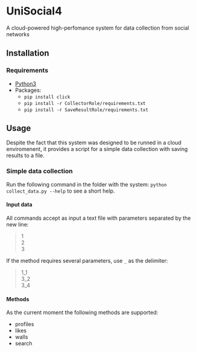 # UniSocial4
A cloud-powered high-perfomance system for data collection from social networks

## Installation
### Requirements
* [Python3](https://www.python.org/)
* Packages:
  * `pip install click`
  * `pip install -r CollectorRole/requirements.txt`
  * `pip install -r SaveResultRole/requirements.txt`

## Usage
Despite the fact that this system was designed to be runned in a cloud enviromenent, it provides a script for a simple data collection with saving results to a file.

### Simple data collection
Run the following command in the folder with the system: `python collect_data.py --help` to see a short help.

#### Input data
All commands accept as input a text file with parameters separated by the new line:

>1  
>2  
>3  

If the method requires several parameters, use `_` as the delimiter:

>1_1  
>3_2  
>3_4  

#### Methods
As the current moment the following methods are supported:
 * profiles
 * likes
 * walls
 * search


